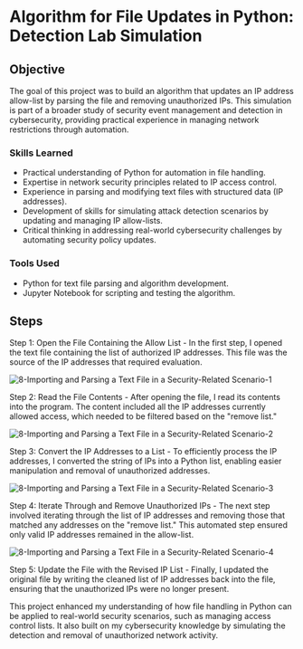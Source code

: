 # Algorithm for File Updates in Python: Detection Lab Simulation

## Objective
The goal of this project was to build an algorithm that updates an IP address allow-list by parsing the file and removing unauthorized IPs. This simulation is part of a broader study of security event management and detection in cybersecurity, providing practical experience in managing network restrictions through automation.

### Skills Learned
- Practical understanding of Python for automation in file handling.
- Expertise in network security principles related to IP access control.
- Experience in parsing and modifying text files with structured data (IP addresses).
- Development of skills for simulating attack detection scenarios by updating and managing IP allow-lists.
- Critical thinking in addressing real-world cybersecurity challenges by automating security policy updates.

### Tools Used
- Python for text file parsing and algorithm development.
- Jupyter Notebook for scripting and testing the algorithm.

## Steps
Step 1: Open the File Containing the Allow List - 
In the first step, I opened the text file containing the list of authorized IP addresses. This file was the source of the IP addresses that required evaluation.

![8-Importing and Parsing a Text File in a Security-Related Scenario-1](https://github.com/user-attachments/assets/f07e123a-545d-4861-a7a8-13943e5dcd1a)

Step 2: Read the File Contents - 
After opening the file, I read its contents into the program. The content included all the IP addresses currently allowed access, which needed to be filtered based on the "remove list."

![8-Importing and Parsing a Text File in a Security-Related Scenario-2](https://github.com/user-attachments/assets/541cb1b0-c906-4b82-b978-b2dba05e5120)


Step 3: Convert the IP Addresses to a List - 
To efficiently process the IP addresses, I converted the string of IPs into a Python list, enabling easier manipulation and removal of unauthorized addresses.

![8-Importing and Parsing a Text File in a Security-Related Scenario-3](https://github.com/user-attachments/assets/b11f6fd8-20db-44b6-a759-e4031c04155d)


Step 4: Iterate Through and Remove Unauthorized IPs - 
The next step involved iterating through the list of IP addresses and removing those that matched any addresses on the "remove list." This automated step ensured only valid IP addresses remained in the allow-list.

![8-Importing and Parsing a Text File in a Security-Related Scenario-4](https://github.com/user-attachments/assets/30c5ccca-5714-453a-8e40-5c0c0d34c3f3)


Step 5: Update the File with the Revised IP List - 
Finally, I updated the original file by writing the cleaned list of IP addresses back into the file, ensuring that the unauthorized IPs were no longer present.

This project enhanced my understanding of how file handling in Python can be applied to real-world security scenarios, such as managing access control lists. It also built on my cybersecurity knowledge by simulating the detection and removal of unauthorized network activity.
